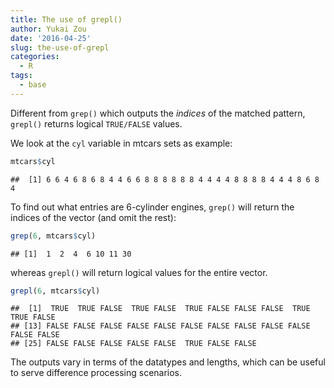 ```yaml
---
title: The use of grepl()
author: Yukai Zou
date: '2016-04-25'
slug: the-use-of-grepl
categories:
  - R
tags:
  - base
---
```




Different from `grep()` which outputs the _indices_ of the matched pattern, `grepl()` returns logical `TRUE/FALSE` values.

We look at the `cyl` variable in mtcars sets as example:


```r
mtcars$cyl
```

```
##  [1] 6 6 4 6 8 6 8 4 4 6 6 8 8 8 8 8 8 4 4 4 4 8 8 8 8 4 4 4 8 6 8 4
```

To find out what entries are 6-cylinder engines, `grep()` will return the indices of the vector (and omit the rest):


```r
grep(6, mtcars$cyl)
```

```
## [1]  1  2  4  6 10 11 30
```

whereas `grepl()` will return logical values for the entire vector.


```r
grepl(6, mtcars$cyl)
```

```
##  [1]  TRUE  TRUE FALSE  TRUE FALSE  TRUE FALSE FALSE FALSE  TRUE  TRUE FALSE
## [13] FALSE FALSE FALSE FALSE FALSE FALSE FALSE FALSE FALSE FALSE FALSE FALSE
## [25] FALSE FALSE FALSE FALSE FALSE  TRUE FALSE FALSE
```

The outputs vary in terms of the datatypes and lengths, which can be useful to serve difference processing scenarios.
